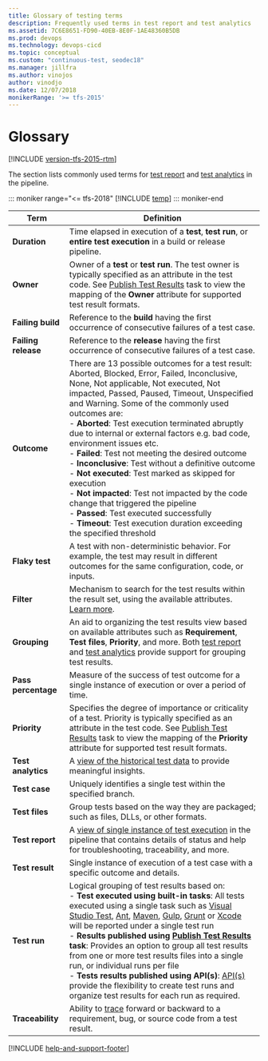 ```yaml
---
title: Glossary of testing terms
description: Frequently used terms in test report and test analytics
ms.assetid: 7C6E8651-FD90-40EB-8E0F-1AE48360B5DB
ms.prod: devops
ms.technology: devops-cicd
ms.topic: conceptual
ms.custom: "continuous-test, seodec18"
ms.manager: jillfra
ms.author: vinojos
author: vinodjo
ms.date: 12/07/2018
monikerRange: '>= tfs-2015'
---
```


# Glossary

[!INCLUDE [version-tfs-2015-rtm](../_shared/version-tfs-2015-rtm.md)]

The section lists commonly used terms for [test report](review-continuous-test-results-after-build.md) and [test analytics](test-analytics.md) in the pipeline.

::: moniker range="<= tfs-2018"
[!INCLUDE [temp](../_shared/concept-rename-note.md)]
::: moniker-end

| Term | Definition |
| ---- | ---------- |
| **Duration** | Time elapsed in execution of a **test**, **test run**, or **entire test execution** in a build or release pipeline. |
| **Owner** | Owner of a **test** or **test run**. The test owner is typically specified as an attribute in the test code. See [Publish Test Results](../tasks/test/publish-test-results.md) task to view the mapping of the **Owner** attribute for supported test result formats. |
| **Failing build** | Reference to the **build** having the first occurrence of consecutive failures of a test case. |
| **Failing release** | Reference to the **release** having the first occurrence of consecutive failures of a test case. |
| **Outcome** | There are 13 possible outcomes for a test result: Aborted, Blocked, Error, Failed, Inconclusive, None, Not applicable, Not executed, Not impacted, Passed, Paused, Timeout, Unspecified and Warning. Some of the commonly used outcomes are:<br />- **Aborted**: Test execution terminated abruptly due to internal or external factors e.g. bad code, environment issues etc.<br />- **Failed**: Test not meeting the desired outcome<br />- **Inconclusive**: Test without a definitive outcome<br />- **Not executed**: Test marked as skipped for execution<br />- **Not impacted**: Test not impacted by the code change that triggered the pipeline<br />- **Passed**: Test executed successfully<br /> - **Timeout**: Test execution duration exceeding the specified threshold |
| **Flaky test** | A test with non-deterministic behavior. For example, the test may result in different outcomes for the same configuration, code, or inputs. |
| **Filter** | Mechanism to search for the test results within the result set, using the available attributes. [Learn more](review-continuous-test-results-after-build.md). |
| **Grouping** | An aid to organizing the test results view based on available attributes such as **Requirement**, **Test files**, **Priority**, and more. Both [test report](review-continuous-test-results-after-build.md) and [test analytics](test-analytics.md) provide support for grouping test results. |
| **Pass percentage** | Measure of the success of test outcome for a single instance of execution or over a period of time. |
| **Priority** | Specifies the degree of importance or criticality of a test. Priority is typically specified as an attribute in the test code. See [Publish Test Results](../tasks/test/publish-test-results.md) task to view the mapping of the **Priority** attribute for supported test result formats.|
| **Test analytics** | A [view of the historical test data](test-analytics.md) to provide meaningful insights. |
| **Test case** | Uniquely identifies a single test within the specified branch. |
| **Test files** | Group tests based on the way they are packaged; such as files, DLLs, or other formats. |
| **Test report** | A [view of single instance of test execution](review-continuous-test-results-after-build.md) in the pipeline that contains details of status and help for troubleshooting, traceability, and more. |
| **Test result** | Single instance of execution of a test case with a specific outcome and details. |
| **Test run** | Logical grouping of test results based on:<br />- **Test executed using built-in tasks**: All tests executed using a single task such as [Visual Studio Test](../tasks/test/vstest.md), [Ant](../tasks/build/ant.md), [Maven](../tasks/build/maven.md), [Gulp](../tasks/build/gulp.md), [Grunt](../tasks/build/grunt.md) or [Xcode](../tasks/build/xcode.md) will be reported under a single test run<br />- **Results published using [Publish Test Results](../tasks/test/publish-test-results.md) task**: Provides an option to group all test results from one or more test results files into a single run, or individual runs per file<br />- **Tests results published using API(s)**: [API(s)](https://docs.microsoft.com/rest/api/vsts/test/runs?view=vsts-rest-5.0) provide the flexibility to create test runs and organize test results for each run as required. |
| **Traceability** | Ability to [trace](requirements-traceability.md) forward or backward to a requirement, bug, or source code from a test result. |

[!INCLUDE [help-and-support-footer](_shared/help-and-support-footer.md)] 
